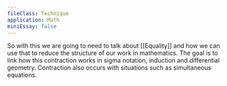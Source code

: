```yaml
---
fileClass: Technique
application: Math
miniEssay: false
---
```

So with this we are going to need to talk about [[Equality]] and how we can use that to reduce the structure of our work in mathematics. The goal is to link how this contraction works in sigma notation, induction and differential geometry. Contraction also occurs with situations such as simultaneous equations.